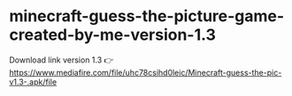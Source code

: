 # minecraft-guess-the-picture-game-created-by-me-version-1.3
Download link version 1.3 👉https://www.mediafire.com/file/uhc78csihd0leic/Minecraft-guess-the-pic-v1.3-.apk/file

